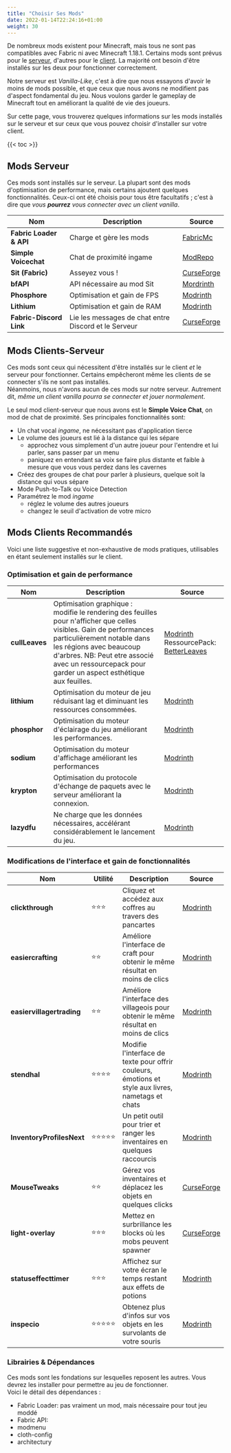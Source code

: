 ```yaml
---
title: "Choisir Ses Mods"
date: 2022-01-14T22:24:16+01:00
weight: 30
---
```


De nombreux mods existent pour Minecraft, mais tous ne sont pas compatibles avec Fabric ni avec Minecraft 1.18.1. Certains mods sont prévus pour le [serveur](/lexique#serveur), d'autres pour le [client](/lexique#cleint). La majorité ont besoin d'être installés sur les deux pour fonctionner correctement.

Notre serveur est *Vanilla-Like*, c'est à dire que nous essayons d'avoir le moins de mods possible, et que ceux que nous avons ne modifient pas d'aspect fondamental du jeu. Nous voulons garder le gameplay de Minecraft tout en améliorant la qualité de vie des joueurs.

Sur cette page, vous trouverez quelques informations sur les mods installés sur le serveur et sur ceux que vous pouvez choisir d'installer sur votre client.

{{< toc >}}

## Mods Serveur
Ces mods sont installés sur le serveur. La plupart sont des mods d'optimisation de performance, mais certains ajoutent quelques fonctionnalités. Ceux-ci ont été choisis pour tous être facultatifs ; c'est à dire que *vous **pourrez** vous connecter avec un client vanilla*. 

| Nom                     | Description                                          | Source       |
|-------------------------|------------------------------------------------------|--------------|
| **Fabric Loader & API** | Charge et gère les mods                              | [FabricMc](http://frabcricmc.net) |
| **Simple Voicechat**    | Chat de proximité ingame                             | [ModRepo](https://modrepo.de/minecraft/voicechat/overview/)      |
| **Sit (Fabric)**        | Asseyez vous !                                       | [CurseForge](https://www.curseforge.com/minecraft/mc-mods/sit-fabric)     |
| **bfAPI**               | API nécessaire au mod Sit                            | [Mordrinth](https://modrinth.com/mod/bfapi)     |
| **Phosphore**           | Optimisation et gain de FPS                          | [Modrinth](https://modrinth.com/mod/phosphor)     |
| **Lithium**             | Optimisation et gain de RAM                          | [Modrinth](https://modrinth.com/mod/lithium)     |
| **Fabric-Discord Link** | Lie les messages de chat entre Discord et le Serveur | [CurseForge](https://www.curseforge.com/minecraft/mc-mods/fabric-discord-link)     |

## Mods Clients-Serveur
Ces mods sont ceux qui nécessitent d'être installés sur le client *et* le serveur pour fonctionner. Certains empêcheront même les clients de se connecter s'ils ne sont pas installés.  
Néanmoins, nous n'avons aucun de ces mods sur notre serveur. Autrement dit, *même un client vanilla pourra se connecter et jouer normalement*.

Le seul mod client-serveur que nous avons est le **Simple Voice Chat**, on mod de chat de proximité. Ses principales fonctionnalités sont:
 - Un chat vocal *ingame*, ne nécessitant pas d'application tierce
 - Le volume des joueurs est lié à la distance qui les sépare
    - approchez vous simplement d'un autre joueur pour l'entendre et lui parler, sans passer par un menu
    - paniquez en entendant sa voix se faire plus distante et faible à mesure que vous vous perdez dans les cavernes
 - Créez des groupes de chat pour parler à plusieurs, quelque soit la distance qui vous sépare
 - Mode Push-to-Talk ou Voice Detection 
 - Paramétrez le mod *ingame*
    - réglez le volume des autres joueurs
    - changez le seuil d'activation de votre micro

## Mods Clients Recommandés
Voici une liste suggestive et non-exhaustive de mods pratiques, utilisables en étant seulement installés sur le client. 

### Optimisation et gain de performance
| Nom            | Description                                                                                                                                                                                                                                                                        | Source                                                                                                                                                     |
|----------------|------------------------------------------------------------------------------------------------------------------------------------------------------------------------------------------------------------------------------------------------------------------------------------|------------------------------------------------------------------------------------------------------------------------------------------------------------|
| **cullLeaves** | Optimisation graphique : modifie le rendering des feuilles pour n'afficher que celles visibles. Gain de performances particulièrement notable dans les régions avec beaucoup d'arbres.  NB: Peut etre associé avec un ressourcepack pour garder un aspect esthétique aux feuilles. | [Modrinth](https://modrinth.com/mod/cull-leaves) RessourcePack: [BetterLeaves](https://www.curseforge.com/minecraft/texture-packs/motschens-better-leaves) |
| **lithium**    | Optimisation du moteur de jeu réduisant lag et diminuant les ressources consommées.                                                                                                                                                                                                | [Modrinth](https://modrinth.com/mod/lithium)                                                                                                               |
| **phosphor**   | Optimisation du moteur d'éclairage du jeu améliorant les performances.                                                                                                                                                                                                             | [Modrinth](https://modrinth.com/mod/phosphor)                                                                                                              |
| **sodium**     | Optimisation du moteur d'affichage améliorant les performances                                                                                                                                                                                                                     | [Modrinth](https://modrinth.com/mod/sodium)                                                                                                                |
| **krypton**    | Optimisation du protocole d'échange de paquets avec le serveur améliorant la connexion.                                                                                                                                                                                            | [Modrinth](https://modrinth.com/mod/krypton)                                                                                                               |
| **lazydfu**    | Ne charge que les données nécessaires, accélérant considérablement le lancement du jeu.                                                                                                                                                                                            | [Modrinth](https://modrinth.com/mod/lazydfu)                                                                                                               |                                                                                          |        |

### Modifications de l'interface et gain de fonctionnalités
| Nom                       | Utilité | Description                                                                                          | Source                                                                    |
|---------------------------|---------|------------------------------------------------------------------------------------------------------|---------------------------------------------------------------------------|
| **clickthrough**          | ⭐⭐⭐     | Cliquez et accédez aux coffres au travers des pancartes                                              | [Modrinth](https://modrinth.com/mod/clickthrough)                         |
| **easiercrafting**        | ⭐⭐      | Améliore l'interface de craft pour obtenir le même résultat en moins de clics                       | [Modrinth](https://modrinth.com/mod/easiercrafting)                       |
| **easiervillagertrading** | ⭐⭐      | Améliore l'interface des villageois pour obtenir le même résultat en moins de clics                 | [Modrinth](https://modrinth.com/mod/easiervillagertrading)                |
| **stendhal**              | ⭐⭐⭐⭐    | Modifie l'interface de texte pour offrir couleurs, émotions et style aux livres, nametags et chats | [Modrinth](https://modrinth.com/mod/stendhal)                             |
| **InventoryProfilesNext** | ⭐⭐⭐⭐⭐   | Un petit outil pour trier et ranger les inventaires en quelques raccourcis                          | [Modrinth](https://modrinth.com/mod/inventory-profiles-next)              |
| **MouseTweaks**           | ⭐⭐      | Gérez vos inventaires et déplacez les objets en quelques clicks                                      | [CurseForge](https://www.curseforge.com/minecraft/mc-mods/mouse-tweaks)   |
| **light-overlay**         | ⭐⭐⭐     | Mettez en surbrillance les blocks où les mobs peuvent spawner                                      | [CurseForge](https://www.curseforge.com/minecraft/mc-mods/light-overlay/) |
| **statuseffecttimer**     | ⭐⭐⭐     | Affichez sur votre écran le temps restant aux effets de potions                                      | [Modrinth](https://modrinth.com/mod/statuseffecttimer)                    |
| **inspecio**              | ⭐⭐⭐⭐⭐   | Obtenez plus d'infos sur vos objets en les survolants de votre souris                                | [Modrinth](https://modrinth.com/mod/inspecio)                             |

### Librairies & Dépendances
Ces mods sont les fondations sur lesquelles reposent les autres. Vous devrez les installer pour permettre au jeu de fonctionner.  
Voici le détail des dépendances :
 - Fabric Loader: pas vraiment un mod, mais nécessaire pour tout jeu moddé
 - Fabric API: 
 - modmenu
 - cloth-config
 - architectury

